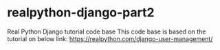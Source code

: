 # realpython-django-part2
Real Python Django tutorial code base
This code base is based on the tutorial on below link:
https://realpython.com/django-user-management/
